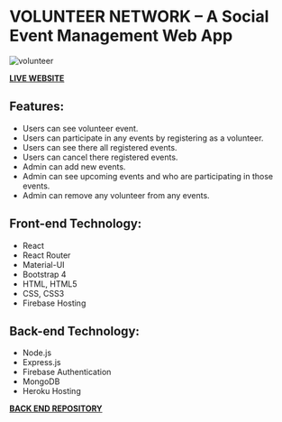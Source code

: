 # VOLUNTEER NETWORK – A Social Event Management Web App

![volunteer](https://i.ibb.co/vJ36rM4/Group-1329.png)

**[LIVE WEBSITE](https://volunteer-network-nongor-soft.web.app/)**

## Features:
*   Users can see volunteer event.
*   Users can participate in any events by registering as a volunteer.
*   Users can see there all registered events.
*   Users can cancel there registered events.
*   Admin can add new events.
*   Admin can see upcoming events and who are participating in those events.
*   Admin can remove any volunteer from any events.

## Front-end Technology:
*   React
*   React Router
*   Material-UI
*   Bootstrap 4
*   HTML, HTML5
*   CSS, CSS3
*   Firebase Hosting

## Back-end Technology:
*   Node.js
*   Express.js
*   Firebase Authentication
*   MongoDB
*   Heroku Hosting

**[BACK END REPOSITORY](https://github.com/ImPias/volunteer-network-server)**
